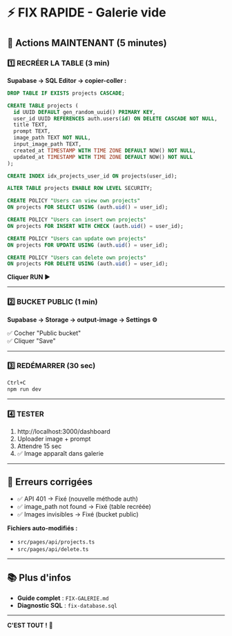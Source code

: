 # ⚡ FIX RAPIDE - Galerie vide

## 🎯 Actions MAINTENANT (5 minutes)

### 1️⃣ RECRÉER LA TABLE (3 min)

**Supabase → SQL Editor → copier-coller :**

```sql
DROP TABLE IF EXISTS projects CASCADE;

CREATE TABLE projects (
  id UUID DEFAULT gen_random_uuid() PRIMARY KEY,
  user_id UUID REFERENCES auth.users(id) ON DELETE CASCADE NOT NULL,
  title TEXT,
  prompt TEXT,
  image_path TEXT NOT NULL,
  input_image_path TEXT,
  created_at TIMESTAMP WITH TIME ZONE DEFAULT NOW() NOT NULL,
  updated_at TIMESTAMP WITH TIME ZONE DEFAULT NOW() NOT NULL
);

CREATE INDEX idx_projects_user_id ON projects(user_id);

ALTER TABLE projects ENABLE ROW LEVEL SECURITY;

CREATE POLICY "Users can view own projects" 
ON projects FOR SELECT USING (auth.uid() = user_id);

CREATE POLICY "Users can insert own projects" 
ON projects FOR INSERT WITH CHECK (auth.uid() = user_id);

CREATE POLICY "Users can update own projects" 
ON projects FOR UPDATE USING (auth.uid() = user_id);

CREATE POLICY "Users can delete own projects" 
ON projects FOR DELETE USING (auth.uid() = user_id);
```

**Cliquer RUN ▶️**

---

### 2️⃣ BUCKET PUBLIC (1 min)

**Supabase → Storage → output-image → Settings ⚙️**

✅ Cocher "Public bucket"  
✅ Cliquer "Save"

---

### 3️⃣ REDÉMARRER (30 sec)

```bash
Ctrl+C
npm run dev
```

---

### 4️⃣ TESTER

1. http://localhost:3000/dashboard
2. Uploader image + prompt
3. Attendre 15 sec
4. ✅ Image apparaît dans galerie

---

## 🐛 Erreurs corrigées

- ✅ API 401 → Fixé (nouvelle méthode auth)
- ✅ image_path not found → Fixé (table recréée)
- ✅ Images invisibles → Fixé (bucket public)

**Fichiers auto-modifiés :**
- `src/pages/api/projects.ts`
- `src/pages/api/delete.ts`

---

## 📚 Plus d'infos

- **Guide complet** : `FIX-GALERIE.md`
- **Diagnostic SQL** : `fix-database.sql`

---

**C'EST TOUT !** 🎉
